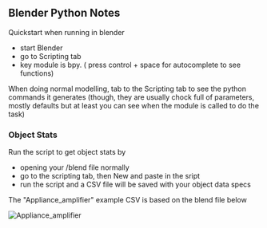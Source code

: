 ## Blender Python Notes

Quickstart when running in blender
- start Blender
- go to Scripting tab
- key module is bpy. ( press control + space for autocomplete to see functions)

When doing normal modelling, tab to the Scripting tab to see the python commands it generates (though, they are usually chock full of parameters, mostly defaults but at least you can see when the module is called to do the task)


### Object Stats

Run the script to get object stats by
- opening your /blend file normally
- go to the scripting tab, then New and paste in the sript
- run the script and a CSV file will be saved with your object data specs

The "Appliance_amplifier" example CSV is based on the blend file below

![Appliance_amplifier](appliance_amplifier03.png.PNG "Appliance_amplifier")
